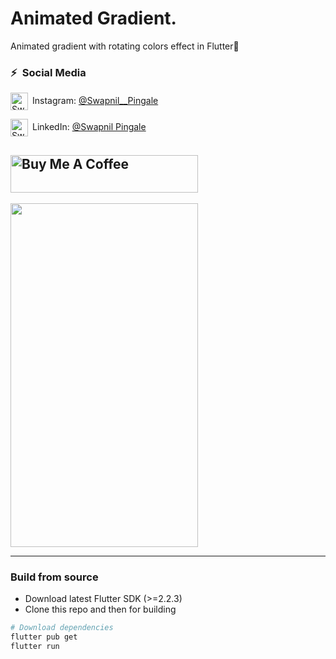 # Animated Gradient.

Animated gradient with rotating colors effect in Flutter💙

### ⚡&ensp;Social Media


[<img align="center" alt="SwapnilPingale | Instagram" width="28px" src="https://firebasestorage.googleapis.com/v0/b/web-johannesmilke.appspot.com/o/other%2Fsocial%2Finstagram.png?alt=media" />](https://www.instagram.com/swapnil__pingale/)&ensp;Instagram: [@Swapnil__Pingale](https://www.instagram.com/swapnil__pingale/ "Instagram SwapnilPingale")

[<img align="center" alt="Swapnil Pingale | LinkedIn" width="28px" src="https://firebasestorage.googleapis.com/v0/b/web-johannesmilke.appspot.com/o/other%2Fsocial%2Flinkedin.png?alt=media" />](https://www.linkedin.com/in/swapnil-pingale/)&ensp;LinkedIn: [@Swapnil Pingale](https://www.linkedin.com/in/swapnil-pingale/ "LinkedIn Swapnil Pingale")


<a href="https://www.buymeacoffee.com/" target="_blank"><img src="https://cdn.buymeacoffee.com/buttons/default-orange.png" alt="Buy Me A Coffee" height="60" width="300"></a>
---
<img src="https://github.com/swapnilpingale22/Animated-Gradient/assets/132128463/47c74ed0-3333-486a-a46b-bb4f29e16085" width="300" height="550" />

---
### Build from source

- Download latest Flutter SDK (>=2.2.3)
- Clone this repo and then for building

```bash
# Download dependencies
flutter pub get
flutter run 

```

